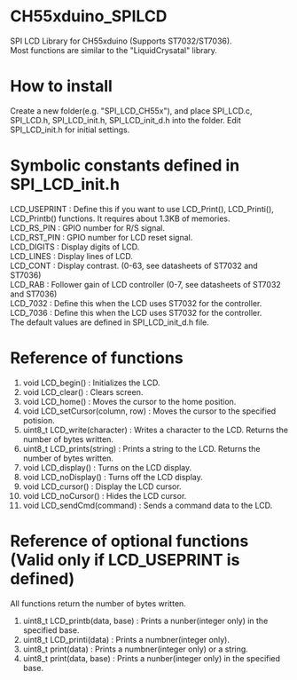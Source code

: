 # CH55xduino_SPILCD
SPI LCD Library for CH55xduino (Supports ST7032/ST7036).<BR>
Most functions are similar to the "LiquidCrysatal" library.
# How to install
Create a new folder(e.g. "SPI_LCD_CH55x"), and place SPI_LCD.c, SPI_LCD.h, SPI_LCD_init.h, SPI_LCD_init_d.h into the folder.
Edit SPI_LCD_init.h for initial settings.
# Symbolic constants defined in SPI_LCD_init.h
LCD_USEPRINT : Define this if you want to use LCD_Print(), LCD_Printi(), LCD_Printb() functions. It requires about 1.3KB of memories.<BR>
LCD_RS_PIN : GPIO number for R/S signal.<BR>
LCD_RST_PIN : GPIO number for LCD reset signal.<BR>
LCD_DIGITS : Display digits of LCD.<BR>
LCD_LINES : Display lines of LCD.<BR>
LCD_CONT : Display contrast. (0-63, see datasheets of ST7032 and ST7036) <BR>
LCD_RAB : Follower gain of LCD controller (0-7, see datasheets of ST7032 and ST7036)<BR>
LCD_7032 : Define this when the LCD uses ST7032 for the controller.<BR>
LCD_7036 : Define this when the LCD uses ST7032 for the controller.<BR>
The default values are defined in SPI_LCD_init_d.h file.
# Reference of functions
1. void LCD_begin() : Initializes the LCD.
2. void LCD_clear() : Clears screen.
3. void LCD_home() : Moves the cursor to the home position.
4. void LCD_setCursor(column, row) : Moves the cursor to the specified potision.
5. uint8_t LCD_write(character) : Writes a character to the LCD. Returns the number of bytes written.
6. uint8_t LCD_prints(string) : Prints a string to the LCD. Returns the number of bytes written.
7. void LCD_display() : Turns on the LCD display.
8. void LCD_noDisplay() : Turns off the LCD display.
9. void LCD_cursor() : Display the LCD cursor.
10. void LCD_noCursor() : Hides the LCD cursor.
11. void LCD_sendCmd(command) : Sends a command data to the LCD.
# Reference of optional functions (Valid only if LCD_USEPRINT is defined)
All functions return the number of bytes written.
1. uint8_t LCD_printb(data, base) : Prints a nunber(integer only) in the specified base.
2. uint8_t LCD_printi(data) : Prints a numbner(integer only).
3. uint8_t print(data) : Prints a numbner(integer only) or a string.
4. uint8_t print(data, base) : Prints a nunber(integer only) in the specified base.
